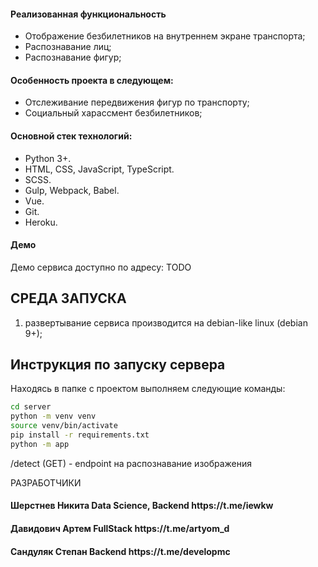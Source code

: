 <h4>Реализованная функциональность</h4>
<ul>
    <li>Отображение безбилетников на внутреннем экране транспорта;</li>
    <li>Распознавание лиц;</li>
    <li>Распознавание фигур;</li>
</ul>

<h4>Особенность проекта в следующем:</h4>
<ul>
    <li>Отслеживание передвижения фигур по транспорту;</li>
    <li>Социальный харассмент безбилетников;</li>
</ul>
<h4>Основной стек технологий:</h4>
<ul>
    <li>Python 3+.</li>
	<li>HTML, CSS, JavaScript, TypeScript.</li>
	<li>SCSS.</li>
	<li>Gulp, Webpack, Babel.</li>
	<li>Vue.</li>
	<li>Git.</li>
	<li>Heroku.</li>

 </ul>

<h4>Демо</h4>
<p>Демо сервиса доступно по адресу: TODO </p>


СРЕДА ЗАПУСКА
------------
1) развертывание сервиса производится на debian-like linux (debian 9+);

## Инструкция по запуску сервера

Находясь в папке с проектом выполняем следующие команды:

```bash
cd server
python -m venv venv
source venv/bin/activate
pip install -r requirements.txt
python -m app
```

/detect (GET) - endpoint на распознавание изображения

РАЗРАБОТЧИКИ

<h4>Шерстнев Никита Data Science, Backend https://t.me/iewkw </h4>
<h4>Давидович Артем FullStack https://t.me/artyom_d </h4>
<h4>Сандуляк Степан Backend https://t.me/developmc </h4>
